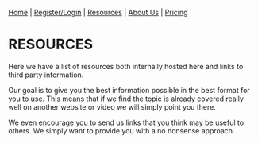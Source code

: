 [Home](index.md) | [Register/Login](login.md) | [Resources](resources.md) | [About Us](about.md) | [Pricing](price.md)

# RESOURCES
Here we have a list of resources both internally hosted here and links to third party information. 
<p>
Our goal is to give you the best information possible in the best format for you to use. This means that if we find the topic is already covered really well on another website or video we will simply point you there. 
<p>
We even encourage you to send us links that you think may be useful to others. We simply want to provide you with a no nonsense approach.